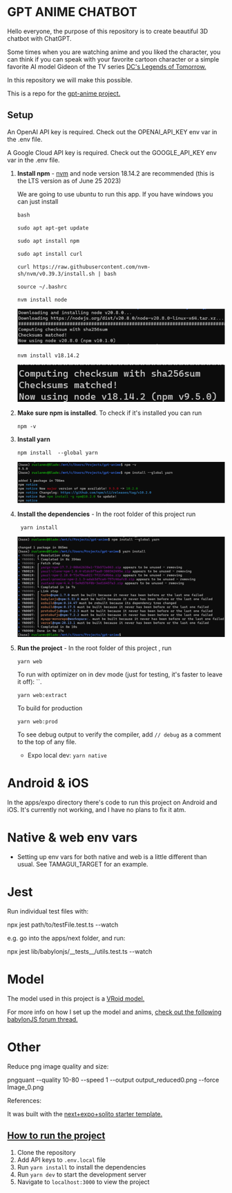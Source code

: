 # GPT ANIME CHATBOT

Hello everyone,  the purpose of this repository is to create  beautiful 3D chatbot with ChatGPT.

Some times when you are watching anime and you liked the character, you can think if you can speak with your favorite cartoon character or a simple favorite  AI model Gideon of  the TV series [DC's Legends of Tomorrow.](https://en.wikipedia.org/wiki/Legends_of_Tomorrow) 

In this repository we will make this possible.

This is a repo for the [gpt-anime project.](https://www.gpt-anime.com/)

## Setup

An OpenAI API key is required. Check out the OPENAI_API_KEY env var in the .env file.

A Google Cloud API key is required. Check out the GOOGLE_API_KEY env var in the .env file.

1. **Install npm** - [nvm](https://github.com/nvm-sh/nvm#installing-and-updating) and node version 18.14.2 are recommended (this is the LTS version as of June 25 2023)

   We are going to use ubuntu to run this app. If you have windows you can just install 

   ```
   bash
   ```

   ```
   sudo apt apt-get update
   ```

   ```
   sudo apt install npm 
   ```

   ```
   sudo apt install curl 
   ```

   ```
   curl https://raw.githubusercontent.com/nvm-sh/nvm/v0.39.3/install.sh | bash
   ```

   ```
   source ~/.bashrc
   ```

   ```
   nvm install node
   ```

   ![image-20231012111632468](assets/images/posts/README/image-20231012111632468.png)

   ```
   nvm install v18.14.2
   ```

   ![image-20231012111731020](assets/images/posts/README/image-20231012111731020.png)

2. **Make sure npm is installed**. To check if it's installed you can run 

   ```
   npm -v
   ```

   

3. **Install yarn** 

   ```
   npm install  --global yarn
   ```

   ![image-20231012112026097](assets/images/posts/README/image-20231012112026097.png)

4. **Install the dependencies** - In the root folder of this project  run 

   ```
    yarn install
   ```

   ![image-20231012152607271](assets/images/posts/README/image-20231012152607271.png)

   

5. **Run the project** -  In the root folder of this project , run 

   ```
   yarn web
   ```

   

   To run with optimizer on in dev mode (just for testing, it's faster to leave it off): ``. 

   ```
   yarn web:extract
   ```

   To build for production 

   ```
   yarn web:prod
   ```

   To see debug output to verify the compiler, add `// debug` as a comment to the top of any file.

   - Expo local dev: `yarn native`

# Android & iOS

In the apps/expo directory there's code to run this project on Android and iOS. It's currently not working, and I have no plans to fix it atm.

# Native & web env vars

- Setting up env vars for both native and web is a little different than usual. See TAMAGUI_TARGET for an example.

# Jest

Run individual test files with:

npx jest path/to/testFile.test.ts --watch

e.g. go into the apps/next folder, and run:

npx jest lib/babylonjs/\_\_tests\_\_/utils.test.ts --watch

# Model

The model used in this project is a [VRoid model.](https://vroid.com/en/studio)

For more info on how I set up the model and anims, [check out the following babylonJS forum thread.](https://forum.babylonjs.com/t/chatgpt-3d-talking-models/39801)

# Other

Reduce png image quality and size:

pngquant --quality 10-80 --speed 1 --output output_reduced0.png --force Image_0.png



References:

It was built with the [next+expo+solito starter template.](https://github.com/tamagui/tamagui/tree/master/starters/next-expo-solito)

## [How to run the project]()

1. Clone the repository
2. Add API keys to `.env.local` file
3. Run `yarn install` to install the dependencies
4. Run `yarn dev` to start the development server
5. Navigate to `localhost:3000` to view the project
